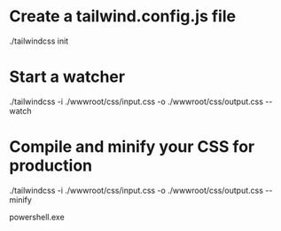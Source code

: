 ﻿# Create a tailwind.config.js file
./tailwindcss init

# Start a watcher
./tailwindcss -i ./wwwroot/css/input.css -o ./wwwroot/css/output.css --watch

# Compile and minify your CSS for production
./tailwindcss -i ./wwwroot/css/input.css -o ./wwwroot/css/output.css --minify


powershell.exe